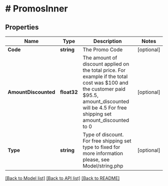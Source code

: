 # # PromosInner


## Properties 


Name | Type | Description | Notes
------------ | ------------- | ------------- | -------------
**Code**| **string** | The Promo Code  | [optional]
**AmountDiscounted**| **float32** | The amount of discount applied on the total price. For example if the total cost was $100 and the customer paid $95.5, amount_discounted will be 4.5 For free shipping set amount_discounted to 0  | [optional]
**Type**| **string** | Type of discount. For free shipping set type to fixed for more information please, see Model/string.php  | [optional]


[[Back to Model list]](../../README.md#models) [[Back to API list]](../../README.md#endpoints) [[Back to README]](../../README.md)

